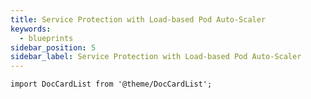 ```yaml
---
title: Service Protection with Load-based Pod Auto-Scaler
keywords:
  - blueprints
sidebar_position: 5
sidebar_label: Service Protection with Load-based Pod Auto-Scaler
---
```


```mdx-code-block
import DocCardList from '@theme/DocCardList';
```

<DocCardList />
